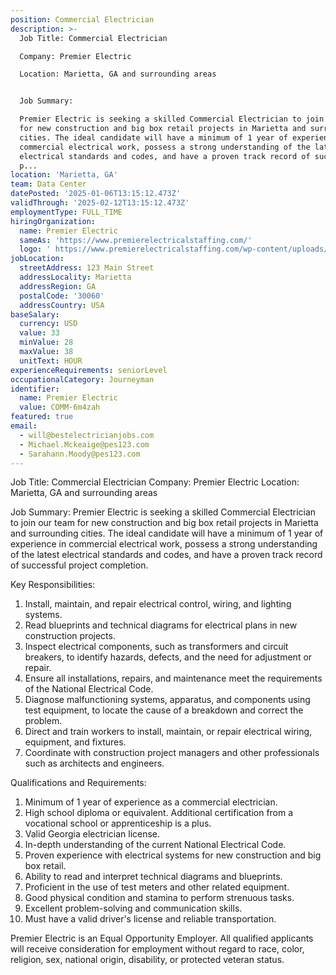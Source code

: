 ```yaml
---
position: Commercial Electrician
description: >-
  Job Title: Commercial Electrician

  Company: Premier Electric

  Location: Marietta, GA and surrounding areas


  Job Summary:

  Premier Electric is seeking a skilled Commercial Electrician to join our team
  for new construction and big box retail projects in Marietta and surrounding
  cities. The ideal candidate will have a minimum of 1 year of experience in
  commercial electrical work, possess a strong understanding of the latest
  electrical standards and codes, and have a proven track record of successful
  p...
location: 'Marietta, GA'
team: Data Center
datePosted: '2025-01-06T13:15:12.473Z'
validThrough: '2025-02-12T13:15:12.473Z'
employmentType: FULL_TIME
hiringOrganization:
  name: Premier Electric
  sameAs: 'https://www.premierelectricalstaffing.com/'
  logo: ' https://www.premierelectricalstaffing.com/wp-content/uploads/2020/05/Premier-Electrical-Staffing-logo.png'
jobLocation:
  streetAddress: 123 Main Street
  addressLocality: Marietta
  addressRegion: GA
  postalCode: '30060'
  addressCountry: USA
baseSalary:
  currency: USD
  value: 33
  minValue: 28
  maxValue: 38
  unitText: HOUR
experienceRequirements: seniorLevel
occupationalCategory: Journeyman
identifier:
  name: Premier Electric
  value: COMM-6m4zah
featured: true
email:
  - will@bestelectricianjobs.com
  - Michael.Mckeaige@pes123.com
  - Sarahann.Moody@pes123.com
---
```




Job Title: Commercial Electrician
Company: Premier Electric
Location: Marietta, GA and surrounding areas

Job Summary:
Premier Electric is seeking a skilled Commercial Electrician to join our team for new construction and big box retail projects in Marietta and surrounding cities. The ideal candidate will have a minimum of 1 year of experience in commercial electrical work, possess a strong understanding of the latest electrical standards and codes, and have a proven track record of successful project completion.

Key Responsibilities:

1. Install, maintain, and repair electrical control, wiring, and lighting systems.
2. Read blueprints and technical diagrams for electrical plans in new construction projects.
3. Inspect electrical components, such as transformers and circuit breakers, to identify hazards, defects, and the need for adjustment or repair.
4. Ensure all installations, repairs, and maintenance meet the requirements of the National Electrical Code.
5. Diagnose malfunctioning systems, apparatus, and components using test equipment, to locate the cause of a breakdown and correct the problem.
6. Direct and train workers to install, maintain, or repair electrical wiring, equipment, and fixtures.
7. Coordinate with construction project managers and other professionals such as architects and engineers.

Qualifications and Requirements:

1. Minimum of 1 year of experience as a commercial electrician.
2. High school diploma or equivalent. Additional certification from a vocational school or apprenticeship is a plus.
3. Valid Georgia electrician license.
4. In-depth understanding of the current National Electrical Code.
5. Proven experience with electrical systems for new construction and big box retail.
6. Ability to read and interpret technical diagrams and blueprints.
7. Proficient in the use of test meters and other related equipment.
8. Good physical condition and stamina to perform strenuous tasks.
9. Excellent problem-solving and communication skills.
10. Must have a valid driver's license and reliable transportation.

Premier Electric is an Equal Opportunity Employer. All qualified applicants will receive consideration for employment without regard to race, color, religion, sex, national origin, disability, or protected veteran status.
